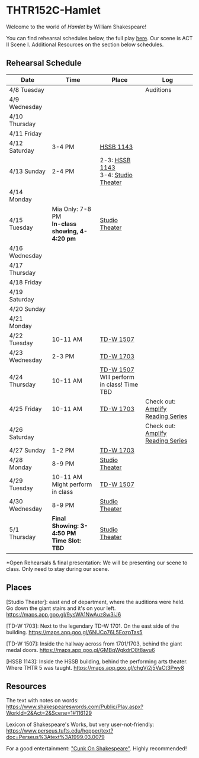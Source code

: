 # THTR152C-Hamlet

Welcome to the world of _Hamlet_ by William Shakespeare!

You can find rehearsal schedules below, the full play [here](https://folger-main-site-assets.s3.amazonaws.com/uploads/2022/11/hamlet_PDF_FolgerShakespeare.pdf). Our scene is ACT II Scene I. Additional Resources on the section below schedules.

## Rehearsal Schedule

| Date           | Time   | Place  | Log       |
|----------------|--------|--------|-----------|
| 4/8 Tuesday    |        |        | Auditions |
| 4/9 Wednesday  |        |        |           |
| 4/10 Thursday  |        |        |           |
| 4/11 Friday    |        |        |           |
| 4/12 Saturday  | 3-4 PM | [HSSB 1143](#1143) |           |
| 4/13 Sunday    | 2-4 PM | 2-3: [HSSB 1143](#1143) <br> 3-4: [Studio Theater](#Studio) |           |
| 4/14 Monday    |        |        |           |
| 4/15 Tuesday   | Mia Only: 7-8 PM <br> **In-class showing, 4-4:20 pm** | [Studio Theater](#Studio) |           |
| 4/16 Wednesday |        |        |           |
| 4/17 Thursday  |        |        |           |
| 4/18 Friday    |        |        |           |
| 4/19 Saturday  |        |        |           |
| 4/20 Sunday    |        |        |           |
| 4/21 Monday    |        |        |           |
| 4/22 Tuesday   | 10-11 AM | [TD-W 1507](#1507)  |           |
| 4/23 Wednesday | 2-3 PM | [TD-W 1703](#1703) |           |
| 4/24 Thursday  | 10-11 AM | [TD-W 1507](#1507) <br> WIll perform in class! Time TBD |           |
| 4/25 Friday    | 10-11 AM | [TD-W 1703](#1703) | Check out: [Amplify Reading Series] |
| 4/26 Saturday  |      |        | Check out: [Amplify Reading Series] |
| 4/27 Sunday    | 1-2 PM | [TD-W 1703](#1703) |  |
| 4/28 Monday    | 8-9 PM | [Studio Theater](#Studio) |           |
| 4/29 Tuesday   | 10-11 AM <br> Might perform in class | [TD-W 1507](#1507) |           |
| 4/30 Wednesday | 8-9 PM | [Studio Theater](#Studio) |           |
| 5/1 Thursday   | **Final Showing: 3-4:50 PM <br> Time Slot: TBD** | [Studio Theater](#Studio) |           |




*Open Rehearsals & final presentation: We will be presenting our scene to class. Only need to stay during our scene.


## Places
[Studio Theater]: east end of department, where the auditions were held. Go down the giant stairs and it's on your left. <a name="Studio"></a> https://maps.app.goo.gl/9ysWA1NwAuz8w3iJ6

<a name="1703">[TD-W 1703]: Next to the legendary TD-W 1701. On the east side of the building. https://maps.app.goo.gl/6NUCo76L5EozpTas5

<a name="1507">[TD-W 1507]: Inside the hallway across from 1701/1703, behind the giant medal doors. https://maps.app.goo.gl/GMBqWgkdrD8t8avu6

<a name="1143">[HSSB 1143]: Inside the HSSB building, behind the performing arts theater. Where THTR 5 was taught. https://maps.app.goo.gl/chgVj2j5VaCt3Pwy8

[Amplify Reading Series]: https://www.instagram.com/p/DIRig0pPMcB/?utm_source=ig_web_copy_link&igsh=MzRlODBiNWFlZA==

## Resources

The text with notes on words: https://www.shakespeareswords.com/Public/Play.aspx?WorkId=2&Act=2&Scene=1#116129

Lexicon of Shakespeare's Works, but very user-not-friendly: https://www.perseus.tufts.edu/hopper/text?doc=Perseus%3Atext%3A1999.03.0079

For a good entertainment: ["Cunk On Shakespeare"](https://youtu.be/9YeCpHoy9EQ?si=TSgYjB-F_lQAcnEu). Highly recommended!
